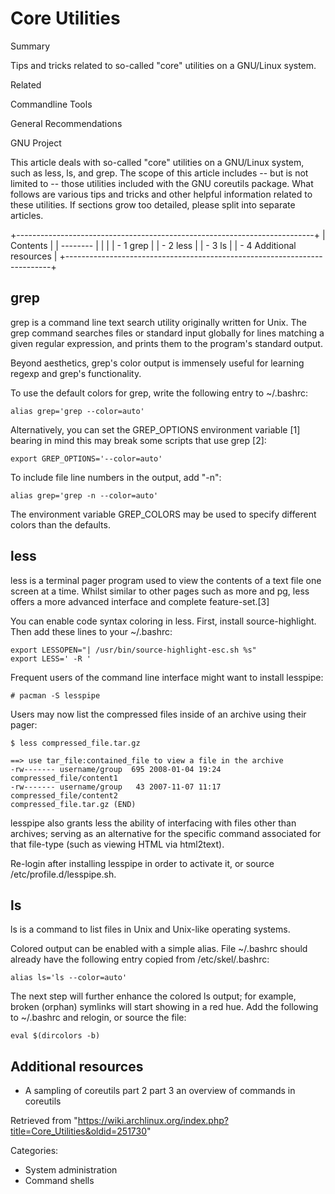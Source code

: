 Core Utilities
==============

Summary

Tips and tricks related to so-called "core" utilities on a GNU/Linux
system.

Related

Commandline Tools

General Recommendations

GNU Project

This article deals with so-called "core" utilities on a GNU/Linux
system, such as less, ls, and grep. The scope of this article includes
-- but is not limited to -- those utilities included with the GNU
coreutils package. What follows are various tips and tricks and other
helpful information related to these utilities. If sections grow too
detailed, please split into separate articles.

+--------------------------------------------------------------------------+
| Contents                                                                 |
| --------                                                                 |
|                                                                          |
| -   1 grep                                                               |
| -   2 less                                                               |
| -   3 ls                                                                 |
| -   4 Additional resources                                               |
+--------------------------------------------------------------------------+

grep
----

grep is a command line text search utility originally written for Unix.
The grep command searches files or standard input globally for lines
matching a given regular expression, and prints them to the program's
standard output.

Beyond aesthetics, grep's color output is immensely useful for learning
regexp and grep's functionality.

To use the default colors for grep, write the following entry to
~/.bashrc:

    alias grep='grep --color=auto' 

Alternatively, you can set the GREP_OPTIONS environment variable [1]
bearing in mind this may break some scripts that use grep [2]:

    export GREP_OPTIONS='--color=auto'

To include file line numbers in the output, add "-n":

    alias grep='grep -n --color=auto' 

The environment variable GREP_COLORS may be used to specify different
colors than the defaults.

less
----

less is a terminal pager program used to view the contents of a text
file one screen at a time. Whilst similar to other pages such as more
and pg, less offers a more advanced interface and complete
feature-set.[3]

You can enable code syntax coloring in less. First, install
source-highlight. Then add these lines to your ~/.bashrc:

    export LESSOPEN="| /usr/bin/source-highlight-esc.sh %s"
    export LESS=' -R '

Frequent users of the command line interface might want to install
lesspipe:

    # pacman -S lesspipe

Users may now list the compressed files inside of an archive using their
pager:

    $ less compressed_file.tar.gz

    ==> use tar_file:contained_file to view a file in the archive
    -rw------- username/group  695 2008-01-04 19:24 compressed_file/content1
    -rw------- username/group   43 2007-11-07 11:17 compressed_file/content2
    compressed_file.tar.gz (END)

lesspipe also grants less the ability of interfacing with files other
than archives; serving as an alternative for the specific command
associated for that file-type (such as viewing HTML via html2text).

Re-login after installing lesspipe in order to activate it, or source
/etc/profile.d/lesspipe.sh.

ls
--

ls is a command to list files in Unix and Unix-like operating systems.

Colored output can be enabled with a simple alias. File ~/.bashrc should
already have the following entry copied from /etc/skel/.bashrc:

    alias ls='ls --color=auto'

The next step will further enhance the colored ls output; for example,
broken (orphan) symlinks will start showing in a red hue. Add the
following to ~/.bashrc and relogin, or source the file:

    eval $(dircolors -b)

Additional resources
--------------------

-   A sampling of coreutils part 2 part 3 an overview of commands in
    coreutils

Retrieved from
"https://wiki.archlinux.org/index.php?title=Core_Utilities&oldid=251730"

Categories:

-   System administration
-   Command shells
